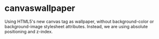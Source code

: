# canvaswallpaper
Using HTML5's new canvas tag as wallpaper, without background-color or background-image
stylesheet attributes. Instead, we are using absolute positioning and z-index.
